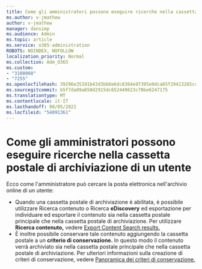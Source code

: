 ```yaml
---
title: Come gli amministratori possono eseguire ricerche nella cassetta postale di archiviazione di un utente
ms.author: v-jmathew
author: v-jmathew
manager: dansimp
ms.audience: Admin
ms.topic: article
ms.service: o365-administration
ROBOTS: NOINDEX, NOFOLLOW
localization_priority: Normal
ms.collection: Adm_O365
ms.custom:
- "3100008"
- "7255"
ms.openlocfilehash: 39296e35191b43d3bb6e6dc8364e97395e9dca65f29413265cd5e7ef8a87828e
ms.sourcegitcommit: b5f7da89a650d2915dc652449623c78be6247175
ms.translationtype: MT
ms.contentlocale: it-IT
ms.lasthandoff: 08/05/2021
ms.locfileid: "54091361"
---
```

# <a name="how-admins-can-search-a-users-archive-mailbox"></a>Come gli amministratori possono eseguire ricerche nella cassetta postale di archiviazione di un utente

Ecco come l'amministratore può cercare la posta elettronica nell'archivio online di un utente:

* Quando una cassetta postale di  archiviazione è abilitata, è possibile utilizzare Ricerca contenuto o Ricerca **eDiscovery** ed esportazione per individuare ed esportare il contenuto sia nella cassetta postale principale che nella cassetta postale di archiviazione. Per utilizzare **Ricerca contenuto,** vedere [Export Content Search results.](https://docs.microsoft.com/office365/securitycompliance/export-search-results)
* È inoltre possibile conservare tale contenuto aggiungendo la cassetta postale a un **criterio di conservazione.** In questo modo il contenuto verrà archiviato sia nella cassetta postale principale che nella cassetta postale di archiviazione. Per ulteriori informazioni sulla creazione di criteri di conservazione, vedere [Panoramica dei criteri di conservazione.](https://docs.microsoft.com/office365/securitycompliance/retention-policies)

